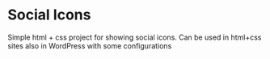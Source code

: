 # Social Icons 
Simple html + css project for showing social icons. Can be used in html+css sites also in WordPress with some configurations
